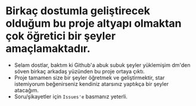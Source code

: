 # Birkaç dostumla geliştirecek olduğum bu proje altyapı olmaktan çok öğretici bir şeyler amaçlamaktadır.
* Selam dostlar, baktım ki Github'a abuk subuk şeyler yüklemişim dm'den söven birkaç arkadaş yüzünden bu proje ortaya çıktı. 
* Proje tamamen size bir şeyler öğretmek ve geliştirmektir, star istemiyorum beğenirseniz kendiniz atarsınız yaptıkça bir şeyler atacağım.
* Soru/şikayetler için `Issues'e` basmanız yeterli.

